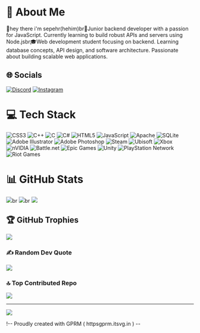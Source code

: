 # 💫 About Me
👋hey there i'm sepehr(hehim)br🔧Junior backend developer with a passion for JavaScript. Currently learning to build robust APIs and servers using Node.jsbr🎓Web development student focusing on backend. Learning database concepts, API design, and software architecture. Passionate about building scalable web applications.


## 🌐 Socials
[![Discord](httpsimg.shields.iobadgeDiscord-%237289DA.svglogo=discord&logoColor=white)](httpsdiscord.ggCXrsj5nsYn) [![Instagram](httpsimg.shields.iobadgeInstagram-%23E4405F.svglogo=Instagram&logoColor=white)](httpsinstagram.comsepehrpvs) 

# 💻 Tech Stack
![CSS3](httpsimg.shields.iobadgecss3-%231572B6.svgstyle=for-the-badge&logo=css3&logoColor=white) ![C++](httpsimg.shields.iobadgec++-%2300599C.svgstyle=for-the-badge&logo=c%2B%2B&logoColor=white) ![C](httpsimg.shields.iobadgec-%2300599C.svgstyle=for-the-badge&logo=c&logoColor=white) ![C#](httpsimg.shields.iobadgec%23-%23239120.svgstyle=for-the-badge&logo=csharp&logoColor=white) ![HTML5](httpsimg.shields.iobadgehtml5-%23E34F26.svgstyle=for-the-badge&logo=html5&logoColor=white) ![JavaScript](httpsimg.shields.iobadgejavascript-%23323330.svgstyle=for-the-badge&logo=javascript&logoColor=%23F7DF1E) ![Apache](httpsimg.shields.iobadgeapache-%23D42029.svgstyle=for-the-badge&logo=apache&logoColor=white) ![SQLite](httpsimg.shields.iobadgesqlite-%2307405e.svgstyle=for-the-badge&logo=sqlite&logoColor=white) ![Adobe Illustrator](httpsimg.shields.iobadgeadobe%20illustrator-%23FF9A00.svgstyle=for-the-badge&logo=adobe%20illustrator&logoColor=white) ![Adobe Photoshop](httpsimg.shields.iobadgeadobe%20photoshop-%2331A8FF.svgstyle=for-the-badge&logo=adobe%20photoshop&logoColor=white) ![Steam](httpsimg.shields.iobadgesteam-%23000000.svgstyle=for-the-badge&logo=steam&logoColor=white) ![Ubisoft](httpsimg.shields.iobadgeUbisoft-%23F5F5F5.svgstyle=for-the-badge&logo=Ubisoft&logoColor=black) ![Xbox](httpsimg.shields.iobadgexbox-%23107C10.svgstyle=for-the-badge&logo=xbox&logoColor=white) ![nVIDIA](httpsimg.shields.iobadgenVIDIA-%2376B900.svgstyle=for-the-badge&logo=nVIDIA&logoColor=white) ![Battle.net](httpsimg.shields.iobadgebattle.net-%2300AEFF.svgstyle=for-the-badge&logo=battle.net&logoColor=white) ![Epic Games](httpsimg.shields.iobadgeepicgames-%23313131.svgstyle=for-the-badge&logo=epicgames&logoColor=white) ![Unity](httpsimg.shields.iobadgeunity-%23000000.svgstyle=for-the-badge&logo=unity&logoColor=white) ![PlayStation Network](httpsimg.shields.iobadgePSN-%230070D1.svgstyle=for-the-badge&logo=Playstation&logoColor=white) ![Riot Games](httpsimg.shields.iobadgeriotgames-D32936.svgstyle=for-the-badge&logo=riotgames&logoColor=white)
# 📊 GitHub Stats
![](httpsgithub-readme-stats.vercel.appapiusername=randory46&theme=shadow_red&hide_border=false&include_all_commits=true&count_private=true)br
![](httpsgithub-readme-streak-stats.herokuapp.comuser=randory46&theme=shadow_red&hide_border=false)br
![](httpsgithub-readme-stats.vercel.appapitop-langsusername=randory46&theme=shadow_red&hide_border=false&include_all_commits=true&count_private=true&layout=compact)

## 🏆 GitHub Trophies
![](httpsgithub-profile-trophy.vercel.appusername=randory46&theme=radical&no-frame=false&no-bg=true&margin-w=4)

### ✍️ Random Dev Quote
![](httpsquotes-github-readme.vercel.appapitype=vetical&theme=dark)

### 🔝 Top Contributed Repo
![](httpsgithub-contributor-stats.vercel.appapiusername=randory46&limit=5&theme=shadow_red&combine_all_yearly_contributions=true)

---
[![](httpsvisitcount.itsvg.inapiid=randory46&icon=6&color=4)](httpsvisitcount.itsvg.in)

!-- Proudly created with GPRM ( httpsgprm.itsvg.in ) --
